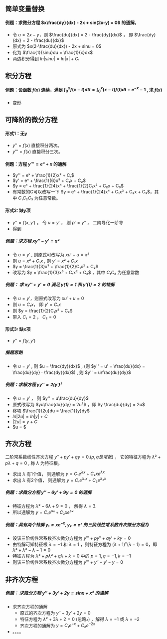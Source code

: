 
## 简单变量替换


#### 例题：求微分方程 $x\frac{dy}{dx} - 2x + sin(2x-y) = 0$ 的通解。
- 令 $u = 2x - y$，则 $\frac{du}{dx} = 2 - \frac{dy}{dx}$ ， 即 $\frac{dy}{dx} = 2 - \frac{du}{dx}$
- 原式为 $x(2-\frac{du}{dx}) - 2x + sinu = 0$
- 化为 $\frac{1}{sinu}du = \frac{1}{x}dx$
- 两边积分得到 $ln|sinu| = ln|x| + C₁$ 


## 积分方程

#### 例题：设函数 $f(x)$ 连续，满足 $∫_0^x f(x-t)dtt = ∫_0^x (x-t)f(t)dt + e^{-x} - 1$ , 求 $f(x)$
- 变形 






## 可降阶的微分方程

#### 形式1：无y
- $y'' = f(x)$ 直接积分两次。 
- $y''' = f(x)$ 直接积分三次。 

#### 例题：方程 $y''' = eˣ + x$ 的通解
- $y'' = eˣ + \frac{1}{2}x² + C₁$
- $y' = eˣ + \frac{1}{6}x³ + C₁x + C₂$
- $y = eˣ + \frac{1}{24}x⁴ + \frac{1}{2}C₁x² + C₂x + C₃$
- 有常数的C可以改写一下 $y = eˣ + \frac{1}{24}x⁴ + C₁x² + C₂x + C₃$，其中 $C₁C₂C₃$ 为任意常数。

#### 形式2: 缺y项
- $y'' = f(x,y')$ 。 令 $u=y'$ ， 则 $p' = y''$ ， 二阶导化一阶导
- 得到 


##### 例题：求方程 $xy'' - y' = x²$
- 令 $u = y'$ , 则原式可改写为 $xu' - u = x²$
- 则 $u = x² + C₁x$ , 则 $y' = x² + C₁x$
- $y = \frac{1}{3}x³ + \frac{1}{2}C₁x² + C₂$
- 改写为 $y = \frac{1}{3}x³ + C₁x² + C₂$ ，其中 $C₁C₂$ 为任意常数

##### 例题： 求 $xy'' + y' = 0$ 满足 $y(1) = 1$ 和 $y'(1) = 2$ 的特解
- 令 $u = y'$，则原式改写为 $xu' + u = 0$
- 则 $u = C₁x$， 即 $y' = C₁x$
- 则 $y = \frac{1}{2}C₁x² + C₂$
- 带入 $C₁ = 2$ ， $C₂ = 0$


#### 形式3: 缺x项
- $y'' = f(y,y')$ 

##### 解题思路
- 令 $u = y'$ , 则 $u = \frac{dy}{dx}$ , (则 $y'' = u' = \frac{du}{dx} = \frac{du}{dy} · \frac{dy}{dx}$) , 则 $y'' = u\frac{du}{dy}$


##### 例题：求解方程 $yy'' = 2(y')²$
- 令 $u = y'$ ， 则 $y'' = u\frac{du}{dy}$
- 原式改写为 $yu\frac{du}{dy} = 2u²$ ，即 $y \frac{du}{dy} = 2u$
- 移项 $\frac{1}{2u}du = \frac{1}{y}dy$
- $ln|2u| = ln|y| + C$
- $|2u| = y + C$
- $u = $





## 齐次方程
二阶常系数线性齐次方程 $y'' + py' + qy = 0 . (p,q是常数)$ ， 它的特征方程为 $λ² + pλ + q = 0$ , 称 $λ$ 为特征根。
- 求出 $λ$ 有1个值， 则通解为 $y = C₁e^{λx} + C₂xe^{λx}$
- 求出 $λ$ 有2个值， 则通解为 $y = C₁e^{λ₁x} + C₂e^{λ₂x}$


##### 例题：求微分方程 $y'' - 6y' + 9y = 0$ 的通解
- 特征方程为 $λ² - 6λ + 9 = 0$ ， 解得  $λ = 3$.
- 所以通解为 $y = C₁e³ˣ + C₂xe³ˣ$


##### 例题：具有两个特解 $y₁ = xe^{-x}, y₂ = eˣ$ 的三阶线性常系数齐次微分方程为
- 设该三阶线性常系数齐次微分方程为 $y''' + py'' + qy' + ky = 0$
- 由特解可知特征根 $λ = -1$ 和 $λ = 1$ ，则特征方程为 $(λ+1)²(λ-1) = 0$，即 $λ³ + λ² - λ - 1 = 0$
- 特征方程为 $λ³ + pλ² + qλ + k = 0$ 中的 $p = 1, q = -1, k = -1$
- 则该三阶线性常系数齐次微分方程为 $y''' + y'' - y' - y = 0$



## 非齐次方程

##### 例题： 求微分方程 $y'' + 3y' + 2y = sinx + x²$ 的通解
- 求齐次方程的通解
  - 原式的齐次方程为 $y'' + 3y' + 2y = 0$
  - 特征方程为 $λ² + 3λ + 2 = 0$ (忽略𝓍) ，解得 $λ = -1$ 或 $λ = -2$
  - 齐次方程的通解为 $y = C₁e^{-x} + C₂e^{-2x}$
- 。。。。



